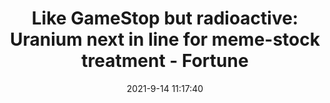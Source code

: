 ---
"title": "Like GameStop but radioactive: Uranium next in line for meme-stock treatment - Fortune"
"date": "2021-9-14 11:17:40"
"feed_name": "GOOGLENEWS"
"feed_website": "https://news.google.com/rss/search?q=oil%26gas%7Cdrilling%7Cmining%7Cconstruction%7Cindustrial&hl=en-US&gl=US&ceid=US:en"
"feed_rss": "https://news.google.com/rss/search?q=oil%26gas%7Cdrilling%7Cmining%7Cconstruction%7Cindustrial&hl=en-US&gl=US&ceid=US:en"
"link": "https://fortune.com/2021/09/14/uranium-miners-reddit-wallstreetbets-meme-stock-treatment/"
"file": "_posts/2021-1-1-341e8b4cf04f7d3d899fb91ca1feb58f8e0a2a39.md"
"accident": "0"
"drilling": "0"
---